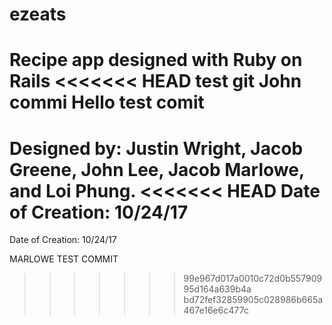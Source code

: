 # ezeats
Recipe app designed with Ruby on Rails
<<<<<<< HEAD
test git
John commi
Hello test comit
=======

Designed by: Justin Wright, Jacob Greene, John Lee, Jacob Marlowe, and Loi Phung.
<<<<<<< HEAD
Date of Creation: 10/24/17
=======
Date of Creation: 10/24/17

MARLOWE TEST COMMIT
>>>>>>> 99e967d017a0010c72d0b55790995d164a639b4a
>>>>>>> bd72fef32859905c028986b665a467e16e6c477c
